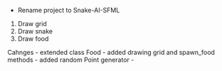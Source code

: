- Rename project to Snake-AI-SFML

1. Draw grid
2. Draw snake
3. Draw food

Cahnges
	- extended class Food
	- added drawing grid and spawn_food methods
	- added random Point generator
	- 